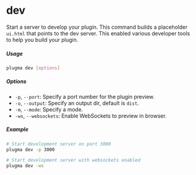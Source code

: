 # dev

Start a server to develop your plugin. This command builds a placeholder `ui.html` that points to the dev server. This enabled various developer tools to help you build your plugin.

##### Usage

```bash
plugma dev [options]
```

##### Options

- `-p`, `--port`: Specify a port number for the plugin preview.
- `-o`, `--output`: Specify an output dir, default is `dist`.
- `-m`, `--mode`: Specify a mode.
- `-ws`, `--websockets`: Enable WebSockets to preview in browser.

##### Example

```bash
# Start development server on port 3000
plugma dev -p 3000

# Start development server with websockets enabled
plugma dev -ws
```

